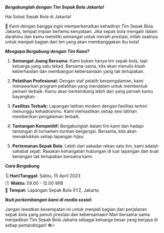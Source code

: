 **_Bergabunglah dengan Tim Sepak Bola Jakarta!_**

Hai Sobat Sepak Bola di Jakarta!

🌟 Kami dengan bangga ingin memperkenalkan kehadiran Tim Sepak Bola Jakarta, tempat impian bertemu kenyataan. Jika sepak bola mengalir dalam darahmu dan kamu memiliki semangat untuk meraih prestasi, inilah saatnya untuk menjadi bagian dari tim yang akan membanggakan ibu kota!

**_Mengapa Bergabung dengan Tim Kami?_**

1. **Semangat Juang Bersama:** Kami bukan hanya tim sepak bola, tapi keluarga yang satu tekad. Bersama-sama, kita akan menulis kisah keberhasilan dan membangun kebersamaan yang tak terlupakan.

2. **Pelatihan Profesional:** Dengan staf pelatih berpengalaman, kami menawarkan program pelatihan yang mendalam untuk membentuk pemain terbaik. Kamu akan berkembang lebih dari yang pernah kamu bayangkan.

3. **Fasilitas Terbaik:** Lapangan latihan modern dengan fasilitas terkini menunggu kehadiranmu. Kami memastikan setiap sesi latihan memberikan pengalaman terbaik.

4. **Tantangan Kompetitif:** Bergabunglah dalam tim kami dan hadapi tantangan di turnamen-turman bergengsi. Bersama, kita akan menaklukkan setiap lapangan hijau.

5. **Pertemanan Sepak Bola:** Lebih dari sekadar rekan satu tim, kami adalah sahabat sejati. Rasakan kehangatan hubungan di luar lapangan dan buat kenangan tak terlupakan bersama kami.

**_Cara Bergabung_**

🗓 **Hari/Tanggal:** Sabtu, 15 April 2023  
🕒 **Waktu:** 09.00 - 12.00 WIB  
📍 **Tempat:** Lapangan Sepak Bola XYZ, Jakarta


**_Ikuti perkembangan kami di media sosial:_**


Jangan lewatkan kesempatan ini untuk menjadi bagian dari perjalanan sepak bola yang penuh prestasi dan kebersamaan! Mari bersama-sama menjadikan Tim Sepak Bola Jakarta sebagai keluarga besar yang berjaya di setiap pertandingan! ⚽🔥
